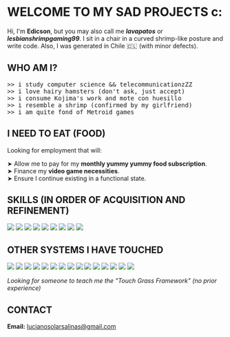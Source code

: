 <h1>WELCOME TO MY SAD PROJECTS c:</h1>

<p>Hi, I'm <b>Edicson</b>, but you may also call me  
<b><i>lavapatos</i></b> or
<b><i>lesbianshrimpgaming99</i></b>.
I sit in a chair in a curved shrimp-like posture and write code.  
Also, I was generated in Chile 🇨🇱 (with minor defects).</p>
<h2>WHO AM I?</h2>

<pre>
>> i study computer science && telecommunicationzZZ
>> i love hairy hamsters (don't ask, just accept)
>> i consume Kojima's work and mote con huesillo
>> i resemble a shrimp (confirmed by my girlfriend)
>> i am quite fond of Metroid games
</pre>

<h2>I NEED TO EAT (FOOD)</h2>

<p>Looking for employment that will:</p>
<p>
  ➤ Allow me to pay for my <b>monthly yummy yummy food subscription</b>.<br>
  ➤ Finance my <b>video game necessities</b>.<br>
  ➤ Ensure I continue existing in a functional state.
</p>


<h2>SKILLS (IN ORDER OF ACQUISITION AND REFINEMENT)</h2>

<p align="left">
  <img src="https://img.shields.io/badge/-LaTeX-008080?style=flat-square&logo=latex&logoColor=white"/>
  <img src="https://img.shields.io/badge/-C-A8B9CC?style=flat-square&logo=c&logoColor=white"/>
  <img src="https://img.shields.io/badge/-C++-00599C?style=flat-square&logo=cplusplus&logoColor=white"/>
  <img src="https://img.shields.io/badge/-Java-007396?style=flat-square&logo=java&logoColor=white"/>
  <img src="https://img.shields.io/badge/-HTML-E34F26?style=flat-square&logo=html5&logoColor=white"/>
  <img src="https://img.shields.io/badge/-CSS-1572B6?style=flat-square&logo=css3&logoColor=white"/>
  <img src="https://img.shields.io/badge/-Bootstrap-7952B3?style=flat-square&logo=bootstrap&logoColor=white"/>
  <img src="https://img.shields.io/badge/-MySQL-4479A1?style=flat-square&logo=mysql&logoColor=white"/>
  <img src="https://img.shields.io/badge/-JavaScript-F7DF1E?style=flat-square&logo=javascript&logoColor=black"/>
</p>

<h2>OTHER SYSTEMS I HAVE TOUCHED</h2>

<p align="left">
  <img src="https://img.shields.io/badge/-Linux-FCC624?style=flat-square&logo=linux&logoColor=black"/>
  <img src="https://img.shields.io/badge/-Debian-A81D33?style=flat-square&logo=debian&logoColor=white"/>
  <img src="https://img.shields.io/badge/-Ubuntu%20Server-E95420?style=flat-square&logo=ubuntu&logoColor=white"/>
  <img src="https://img.shields.io/badge/-TypeScript-3178C6?style=flat-square&logo=typescript&logoColor=white"/>
  <img src="https://img.shields.io/badge/-React%20Native-61DAFB?style=flat-square&logo=react&logoColor=black"/>
  <img src="https://img.shields.io/badge/-LeetCode-FFA116?style=flat-square&logo=leetcode&logoColor=black"/>
  <img src="https://img.shields.io/badge/-Electronics-FF6F00?style=flat-square"/>
  <img src="https://img.shields.io/badge/-Teaching-4CAF50?style=flat-square"/>
  <img src="https://img.shields.io/badge/-Math-673AB7?style=flat-square"/>
  <img src="https://img.shields.io/badge/-Biology-76B041?style=flat-square"/>
  <img src="https://img.shields.io/badge/-Hamster%20Eating-F4A261?style=flat-square"/>
  <img src="https://img.shields.io/badge/-Hamster%20Care-F4A261?style=flat-square"/>
  <img src="https://img.shields.io/badge/-Leg%20Caretaking-00599C?style=flat-square"/>
  <img src="https://img.shields.io/badge/-Lizard%20Enthusiast-2E8B57?style=flat-square"/>
  <img src="https://img.shields.io/badge/-Girlfriend%20Loving-FF69B4?style=flat-square"/>
</p>

<p><i>Looking for someone to teach me the "Touch Grass Framework" (no prior experience)</i></p>

<h2>CONTACT</h2>

<p><b>Email:</b> <a href="mailto:lucianosolarsalinas@gmail.com">lucianosolarsalinas@gmail.com</a></p>
